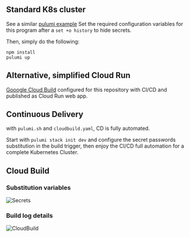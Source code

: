 ## Standard K8s cluster

See a similar [pulumi example](https://github.com/pulumi/examples/tree/master/gcp-ts-k8s-ruby-on-rails-postgresql)
Set the required configuration variables for this program after a `set +o history` to hide secrets.

Then, simply do the following:

```
npm install
pulumi up
```

## Alternative, simplified Cloud Run

[Gooogle Cloud Build]( https://cloud.google.com/cloud-build/) configured for this repository with CI/CD and published as Cloud Run web app.


## Continuous Delivery

with `pulumi.sh` and `cloudbuild.yaml`, CD is fully automated.

Start with `pulumi stack init dev` and configure the secret passwords substitution in the build trigger, then enjoy the CI/CD full automation for a complete Kubernetes Cluster.

## Cloud Build

### Substitution variables

![Secrets](https://user-images.githubusercontent.com/3272563/154686677-5a1ccff5-a6cc-4acb-9fc4-8de8fca31a72.jpg)

### Build log details

![CloudBuild](https://user-images.githubusercontent.com/3272563/154686450-5f962ba1-bf22-4cb8-9148-f4093e4b3bdb.jpg)
